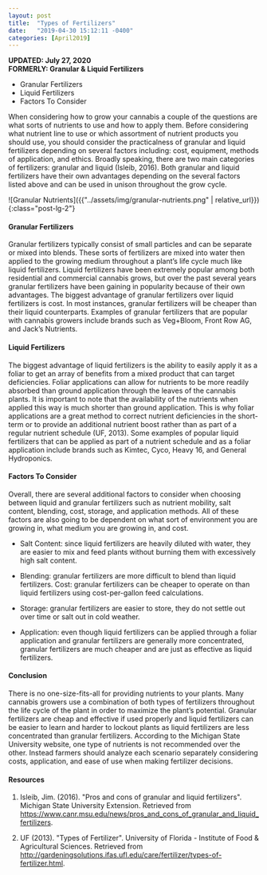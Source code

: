```yaml
---
layout: post
title:  "Types of Fertilizers"
date:   "2019-04-30 15:12:11 -0400"
categories: [April2019]
---
```


<b>UPDATED: July 27, 2020</b>
<br>
<b>FORMERLY: Granular &amp; Liquid Fertilizers</b>



* Granular Fertilizers
* Liquid Fertilizers
* Factors To Consider



When considering how to grow your cannabis a couple of the questions are what sorts of nutrients to use and how to apply them. Before considering what nutrient line to use or which assortment of nutrient products you should use, you should consider the practicalness of granular and liquid fertilizers depending on several factors including: cost, equipment, methods of application, and ethics. Broadly speaking, there are two main categories of fertilizers: granular and liquid (Isleib, 2016). Both granular and liquid fertilizers have their own advantages depending on the several factors listed above and can be used in unison throughout the grow cycle.



![Granular Nutrients]({{"../assets/img/granular-nutrients.png" | relative_url}}){:class="post-lg-2"}



#### Granular Fertilizers
Granular fertilizers typically consist of small particles and can be separate or mixed into blends. These sorts of fertilizers are mixed into water then applied to the growing medium throughout a plant’s life cycle much like liquid fertilizers. Liquid fertilizers have been extremely popular among both residential and commercial cannabis grows, but over the past several years granular fertilizers have been gaining in popularity because of their own advantages. The biggest advantage of granular fertilizers over liquid fertilizers is cost. In most instances, granular fertilizers will be cheaper than their liquid counterparts. Examples of granular fertilizers that are popular with cannabis growers include brands such as Veg+Bloom, Front Row AG, and Jack’s Nutrients.



#### Liquid Fertilizers
The biggest advantage of liquid fertilizers is the ability to easily apply it as a foliar to get an array of benefits from a mixed product that can target deficiencies. Foliar applications can allow for nutrients to be more readily absorbed than ground application through the leaves of the cannabis plants. It is important to note that the availability of the nutrients when applied this way is much shorter than ground application. This is why foliar applications are a great method to correct nutrient deficiencies in the short-term or to provide an additional nutrient boost rather than as part of a regular nutrient schedule (UF, 2013). Some examples of popular liquid fertilizers that can be applied as part of a nutrient schedule and as a foliar application include brands such as Kimtec, Cyco, Heavy 16, and General Hydroponics.



#### Factors To Consider
Overall, there are several additional factors to consider when choosing between liquid and granular fertilizers such as nutrient mobility, salt content, blending, cost, storage, and application methods. All of these factors are also going to be dependent on what sort of environment you are growing in, what medium you are growing in, and cost. 

* Salt Content: since liquid fertilizers are heavily diluted with water, they are easier to mix and feed plants without burning them with excessively high salt content.

* Blending: granular fertilizers are more difficult to blend than liquid fertilizers.
Cost: granular fertilizers can be cheaper to operate on than liquid fertilizers using cost-per-gallon feed calculations.

* Storage: granular fertilizers are easier to store, they do not settle out over time or salt out in cold weather.

* Application: even though liquid fertilizers can be applied through a foliar application and granular fertilizers are generally more concentrated, granular fertilizers are much cheaper and are just as effective as liquid fertilizers. 


#### Conclusion
There is no one-size-fits-all for providing nutrients to your plants. Many cannabis growers use a combination of both types of fertilizers throughout the life cycle of the plant in order to maximize the plant’s potential. Granular fertilizers are cheap and effective if used properly and liquid fertilizers can be easier to learn and harder to lockout plants as liquid fertilizers are less concentrated than granular fertilizers. According to the Michigan State University website, one type of nutrients is not recommended over the other. Instead farmers should analyze each scenario separately considering costs, application, and ease of use when making fertilizer decisions.


#### Resources
1. Isleib, Jim. (2016). "Pros and cons of granular and liquid fertilizers". Michigan State University Extension. Retrieved from https://www.canr.msu.edu/news/pros_and_cons_of_granular_and_liquid_fertilizers.

2. UF (2013). "Types of Fertilizer". University of Florida - Institute of Food & Agricultural Sciences. Retrieved from 
http://gardeningsolutions.ifas.ufl.edu/care/fertilizer/types-of-fertilizer.html.  